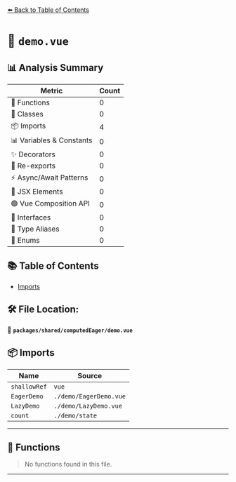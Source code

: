 [⬅️ Back to Table of Contents](../../../index.md)

# 📄 `demo.vue`

## 📊 Analysis Summary

| Metric | Count |
|--------|-------|
| 🔧 Functions | 0 |
| 🧱 Classes | 0 |
| 📦 Imports | 4 |
| 📊 Variables & Constants | 0 |
| ✨ Decorators | 0 |
| 🔄 Re-exports | 0 |
| ⚡ Async/Await Patterns | 0 |
| 💠 JSX Elements | 0 |
| 🟢 Vue Composition API | 0 |
| 📐 Interfaces | 0 |
| 📑 Type Aliases | 0 |
| 🎯 Enums | 0 |

## 📚 Table of Contents

- [Imports](#imports)

## 🛠️ File Location:
📂 **`packages/shared/computedEager/demo.vue`**

## 📦 Imports

| Name | Source |
|------|--------|
| `shallowRef` | `vue` |
| `EagerDemo` | `./demo/EagerDemo.vue` |
| `LazyDemo` | `./demo/LazyDemo.vue` |
| `count` | `./demo/state` |


---

## 🔧 Functions

> No functions found in this file.


---